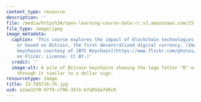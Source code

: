 ```yaml
---
content_type: resource
description: ''
file: /media/https%3A/open-learning-course-data-rc.s3.amazonaws.com/15-395-entrepreneurship-without-borders-fall-2016/a2aa32f097f8cf96357eb7a85ba7d9c0_15-395f16-th.jpg
file_type: image/jpeg
image_metadata:
  caption: 'This course explores the impact of blockchain technologies inspired by
    or based on Bitcoin, the first decentralized digital currency. (Image of Bitcoin
    keychains courtesy of [BTC Keychain](https://www.flickr.com/photos/btckeychain/9608461972/)
    on Flickr. License: CC BY.)'
  credit: ''
  image-alt: A pile of Bitcoin keychains showing the logo letter "B" with two lines
    through it similar to a dollar sign.
resourcetype: Image
title: 15-395f16-th.jpg
uid: a2aa32f0-97f8-cf96-357e-b7a85ba7d9c0
---
```

